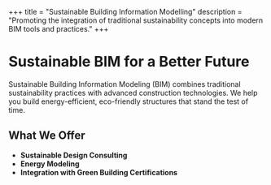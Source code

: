 +++
title = "Sustainable Building Information Modelling"
description = "Promoting the integration of traditional sustainability concepts into modern BIM tools and practices."
+++

# Sustainable BIM for a Better Future

Sustainable Building Information Modeling (BIM) combines traditional sustainability practices with advanced construction technologies. We help you build energy-efficient, eco-friendly structures that stand the test of time.

## What We Offer

- **Sustainable Design Consulting**
- **Energy Modeling**
- **Integration with Green Building Certifications**

